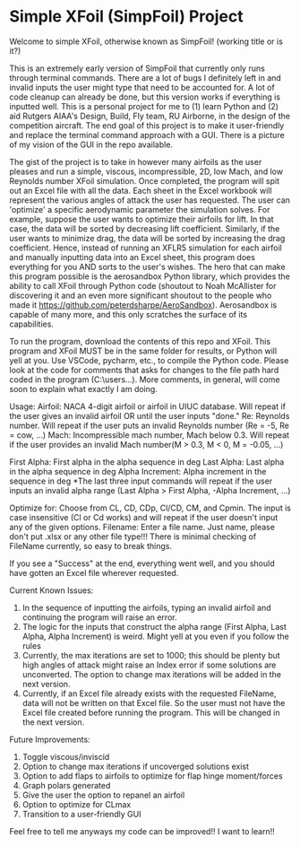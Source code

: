 # Simple XFoil (SimpFoil) Project
 Welcome to simple XFoil, otherwise known as SimpFoil! (working title or is it?)

 This is an extremely early version of SimpFoil that currently only runs through terminal commands. There are a lot of bugs I definitely left in and invalid inputs the user might type that need to be accounted for. A lot of code cleanup can already be done, but this version works if everything is inputted well. This is a personal project for me to (1) learn Python and (2) aid Rutgers AIAA's Design, Build, Fly team, RU Airborne, in the design of the competition aircraft. The end goal of this project is to make it user-friendly and replace the terminal command approach with a GUI. There is a picture of my vision of the GUI in the repo available. 

 The gist of the project is to take in however many airfoils as the user pleases and run a simple, viscous, incompressible, 2D, low Mach, and low Reynolds number XFoil simulation. Once completed, the program will spit out an Excel file with all the data. Each sheet in the Excel workbook will represent the various angles of attack the user has requested. The user can 'optimize' a specific aerodynamic parameter the simulation solves. For example, suppose the user wants to optimize their airfoils for lift. In that case, the data will be sorted by decreasing lift coefficient. Similarly, if the user wants to minimize drag, the data will be sorted by increasing the drag coefficient. Hence, instead of running an XFLR5 simulation for each airfoil and manually inputting data into an Excel sheet, this program does everything for you AND sorts to the user's wishes. The hero that can make this program possible is the aerosandbox Python library, which provides the ability to call XFoil through Python code (shoutout to Noah McAllister for discovering it and an even more significant shoutout to the people who made it https://github.com/peterdsharpe/AeroSandbox). Aerosandbox is capable of many more, and this only scratches the surface of its capabilities. 

 To run the program, download the contents of this repo and XFoil. This program and XFoil MUST be in the same folder for results, or Python will yell at you. Use VSCode, pycharm, etc., to compile the Python code. Please look at the code for comments that asks for changes to the file path hard coded in the program (C:\users\...). More comments, in general, will come soon to explain what exactly I am doing.

 Usage:
 Airfoil: NACA 4-digit airfoil or airfoil in UIUC database. Will repeat if the user gives an invalid airfoil OR until the user inputs "done." 
 Re: Reynolds number. Will repeat if the user puts an invalid Reynolds number (Re = -5, Re = cow, ...)
 Mach: Incompressible mach number, Mach below 0.3. Will repeat if the user provides an invalid Mach number(M > 0.3, M < 0, M = -0.05, ...)

 First Alpha: First alpha in the alpha sequence in deg
 Last Alpha: Last alpha in the alpha sequence in deg
 Alpha Increment: Alpha increment in the sequence in deg
 *The last three input commands will repeat if the user inputs an invalid alpha range (Last Alpha > First Alpha, -Alpha Increment, ...)

 Optimize for: Choose from CL, CD, CDp, Cl/CD, CM, and Cpmin. The input is case insensitive (Cl or Cd works) and will repeat if the user doesn't input any of the given options.
 Filename: Enter a file name. Just name, please don't put .xlsx or any other file type!!! There is minimal checking of FileName currently, so easy to break things.

 If you see a "Success" at the end, everything went well, and you should have gotten an Excel file wherever requested.


 Current Known Issues:
 1) In the sequence of inputting the airfoils, typing an invalid airfoil and continuing the program will raise an error.
 2) The logic for the inputs that construct the alpha range (First Alpha, Last Alpha, Alpha Increment) is weird. Might yell at you even if you follow the rules
 3) Currently, the max iterations are set to 1000; this should be plenty but high angles of attack might raise an Index error if some solutions are unconverted. The option to change max iterations will be added in the next version.
 4) Currently, if an Excel file already exists with the requested FileName, data will not be written on that Excel file. So the user must not have the Excel file created before running the program. This will be changed in the next version.

 Future Improvements:
 1) Toggle viscous/inviscid
 2) Option to change max iterations if uncoverged solutions exist
 3) Option to add flaps to airfoils to optimize for flap hinge moment/forces
 4) Graph polars generated
 5) Give the user the option to repanel an airfoil
 6) Option to optimize for CLmax
 7) Transition to a user-friendly GUI

 Feel free to tell me anyways my code can be improved!! I want to learn!!
